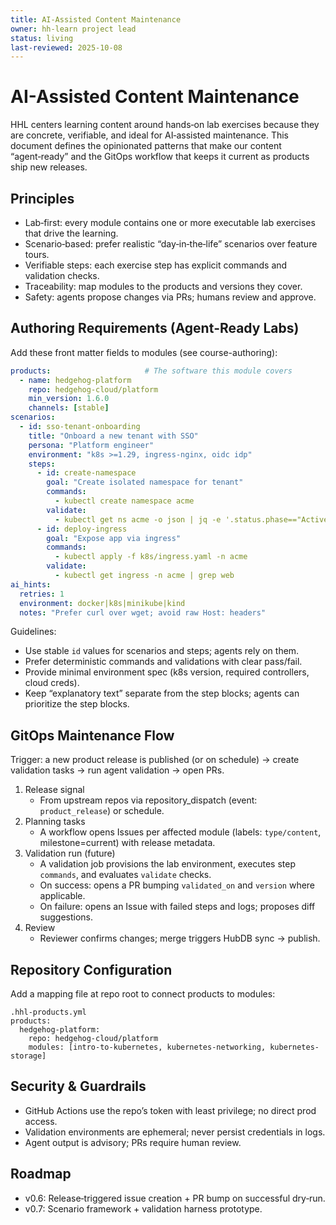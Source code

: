 ```yaml
---
title: AI-Assisted Content Maintenance
owner: hh-learn project lead
status: living
last-reviewed: 2025-10-08
---
```


# AI-Assisted Content Maintenance

HHL centers learning content around hands‑on lab exercises because they are concrete, verifiable, and ideal for AI‑assisted maintenance. This document defines the opinionated patterns that make our content “agent‑ready” and the GitOps workflow that keeps it current as products ship new releases.

## Principles
- Lab‑first: every module contains one or more executable lab exercises that drive the learning.
- Scenario‑based: prefer realistic “day‑in‑the‑life” scenarios over feature tours.
- Verifiable steps: each exercise step has explicit commands and validation checks.
- Traceability: map modules to the products and versions they cover.
- Safety: agents propose changes via PRs; humans review and approve.

## Authoring Requirements (Agent‑Ready Labs)
Add these front matter fields to modules (see course-authoring):
```yaml
products:                     # The software this module covers
  - name: hedgehog-platform
    repo: hedgehog-cloud/platform
    min_version: 1.6.0
    channels: [stable]
scenarios:
  - id: sso-tenant-onboarding
    title: "Onboard a new tenant with SSO"
    persona: "Platform engineer"
    environment: "k8s >=1.29, ingress-nginx, oidc idp"
    steps:
      - id: create-namespace
        goal: "Create isolated namespace for tenant"
        commands:
          - kubectl create namespace acme
        validate:
          - kubectl get ns acme -o json | jq -e '.status.phase=="Active"'
      - id: deploy-ingress
        goal: "Expose app via ingress"
        commands:
          - kubectl apply -f k8s/ingress.yaml -n acme
        validate:
          - kubectl get ingress -n acme | grep web
ai_hints:
  retries: 1
  environment: docker|k8s|minikube|kind
  notes: "Prefer curl over wget; avoid raw Host: headers"
```

Guidelines:
- Use stable `id` values for scenarios and steps; agents rely on them.
- Prefer deterministic commands and validations with clear pass/fail.
- Provide minimal environment spec (k8s version, required controllers, cloud creds).
- Keep “explanatory text” separate from the step blocks; agents can prioritize the step blocks.

## GitOps Maintenance Flow
Trigger: a new product release is published (or on schedule) → create validation tasks → run agent validation → open PRs.

1. Release signal
   - From upstream repos via repository_dispatch (event: `product_release`) or schedule.
2. Planning tasks
   - A workflow opens Issues per affected module (labels: `type/content`, milestone=current) with release metadata.
3. Validation run (future)
   - A validation job provisions the lab environment, executes step `commands`, and evaluates `validate` checks.
   - On success: opens a PR bumping `validated_on` and `version` where applicable.
   - On failure: opens an Issue with failed steps and logs; proposes diff suggestions.
4. Review
   - Reviewer confirms changes; merge triggers HubDB sync → publish.

## Repository Configuration
Add a mapping file at repo root to connect products to modules:
```
.hhl-products.yml
products:
  hedgehog-platform:
    repo: hedgehog-cloud/platform
    modules: [intro-to-kubernetes, kubernetes-networking, kubernetes-storage]
```

## Security & Guardrails
- GitHub Actions use the repo’s token with least privilege; no direct prod access.
- Validation environments are ephemeral; never persist credentials in logs.
- Agent output is advisory; PRs require human review.

## Roadmap
- v0.6: Release‑triggered issue creation + PR bump on successful dry‑run.
- v0.7: Scenario framework + validation harness prototype.

